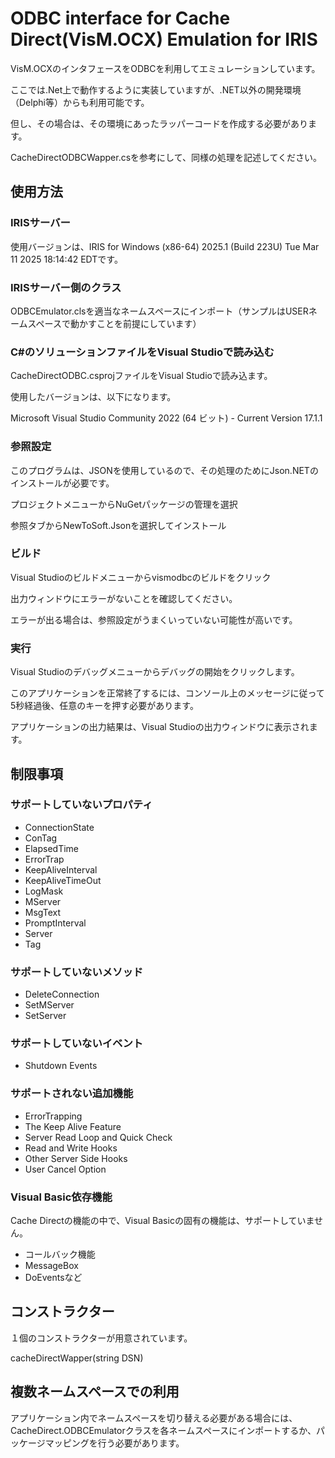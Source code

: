# ODBC interface for Cache Direct(VisM.OCX) Emulation for IRIS

VisM.OCXのインタフェースをODBCを利用してエミュレーションしています。

ここでは.Net上で動作するように実装していますが、.NET以外の開発環境（Delphi等）からも利用可能です。

但し、その場合は、その環境にあったラッパーコードを作成する必要があります。

CacheDirectODBCWapper.csを参考にして、同様の処理を記述してください。


## 使用方法

### IRISサーバー

使用バージョンは、IRIS for Windows (x86-64) 2025.1 (Build 223U) Tue Mar 11 2025 18:14:42 EDTです。


### IRISサーバー側のクラス

ODBCEmulator.clsを適当なネームスペースにインポート（サンプルはUSERネームスペースで動かすことを前提にしています）

### C#のソリューションファイルをVisual Studioで読み込む

CacheDirectODBC.csprojファイルをVisual Studioで読み込ます。

使用したバージョンは、以下になります。

Microsoft Visual Studio Community 2022 (64 ビット) - Current
Version 17.1.1

### 参照設定

このプログラムは、JSONを使用しているので、その処理のためにJson.NETのインストールが必要です。

プロジェクトメニューからNuGetパッケージの管理を選択

参照タブからNewToSoft.Jsonを選択してインストール


### ビルド

Visual Studioのビルドメニューからvismodbcのビルドをクリック

出力ウィンドウにエラーがないことを確認してください。

エラーが出る場合は、参照設定がうまくいっていない可能性が高いです。

### 実行

Visual Studioのデバッグメニューからデバッグの開始をクリックします。

このアプリケーションを正常終了するには、コンソール上のメッセージに従って5秒経過後、任意のキーを押す必要があります。

アプリケーションの出力結果は、Visual Studioの出力ウィンドウに表示されます。


## 制限事項

### サポートしていないプロパティ

- ConnectionState
- ConTag
- ElapsedTime
- ErrorTrap
- KeepAliveInterval
- KeepAliveTimeOut
- LogMask
- MServer
- MsgText
- PromptInterval
- Server
- Tag

### サポートしていないメソッド

- DeleteConnection
- SetMServer
- SetServer

### サポートしていないイベント

- Shutdown Events

### サポートされない追加機能

- ErrorTrapping
- The Keep Alive Feature
- Server Read Loop and Quick Check
- Read and Write Hooks
- Other Server Side Hooks
- User Cancel Option

### Visual Basic依存機能

Cache Directの機能の中で、Visual Basicの固有の機能は、サポートしていません。

- コールバック機能
- MessageBox
- DoEventsなど

## コンストラクター

１個のコンストラクターが用意されています。

cacheDirectWapper(string DSN)

## 複数ネームスペースでの利用

アプリケーション内でネームスペースを切り替える必要がある場合には、CacheDirect.ODBCEmulatorクラスを各ネームスペースにインポートするか、パッケージマッピングを行う必要があります。
